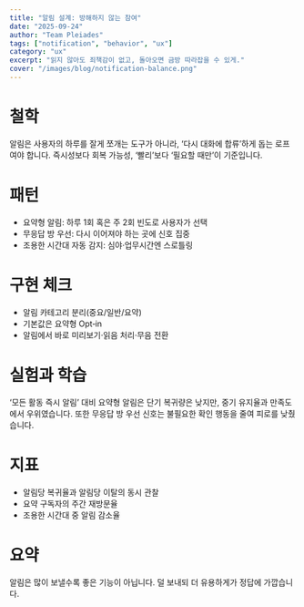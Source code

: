 ```yaml
---
title: "알림 설계: 방해하지 않는 참여"
date: "2025-09-24"
author: "Team Pleiades"
tags: ["notification", "behavior", "ux"]
category: "ux"
excerpt: "읽지 않아도 죄책감이 없고, 돌아오면 금방 따라잡을 수 있게."
cover: "/images/blog/notification-balance.png"
---
```

# 철학
알림은 사용자의 하루를 잘게 쪼개는 도구가 아니라, ‘다시 대화에 합류’하게 돕는 로프여야 합니다.
즉시성보다 회복 가능성, ‘빨리’보다 ‘필요할 때만’이 기준입니다.

# 패턴
- 요약형 알림: 하루 1회 혹은 주 2회 빈도로 사용자가 선택
- 무응답 방 우선: 다시 이어져야 하는 곳에 신호 집중
- 조용한 시간대 자동 감지: 심야·업무시간엔 스로틀링

# 구현 체크
- 알림 카테고리 분리(중요/일반/요약)
- 기본값은 요약형 Opt‑in
- 알림에서 바로 미리보기·읽음 처리·무음 전환

# 실험과 학습
‘모든 활동 즉시 알림’ 대비 요약형 알림은 단기 복귀량은 낮지만, 중기 유지율과 만족도에서 우위였습니다.
또한 무응답 방 우선 신호는 불필요한 확인 행동을 줄여 피로를 낮췄습니다.

# 지표
- 알림당 복귀율과 알림당 이탈의 동시 관찰
- 요약 구독자의 주간 재방문율
- 조용한 시간대 중 알림 감소율

# 요약
알림은 많이 보낼수록 좋은 기능이 아닙니다. 덜 보내되 더 유용하게가 정답에 가깝습니다.

